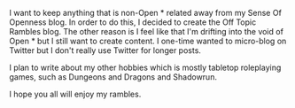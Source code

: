 <!--
.. title: Welcome
.. slug: welcome
.. date: 2018-02-26 10:08:08 UTC-05:00
.. tags: 
.. category: news
.. link: 
.. description: 
.. type: text
-->

I want to keep anything that is non-Open * related away from my Sense Of Openness blog. In order to do this, I decided to create the Off Topic Rambles blog. The other reason is I feel like that I'm drifting into the void of Open * but I still want to create content. I one-time wanted to micro-blog on Twitter but I don't really use Twitter for longer posts.

I plan to write about my other hobbies which is mostly tabletop roleplaying games, such as Dungeons and Dragons and Shadowrun.

I hope you all will enjoy my rambles.
